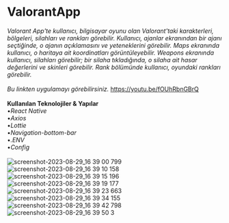 # ValorantApp
*Valorant App'te kullanıcı, bilgisayar oyunu olan Valorant'taki karakterleri, bölgeleri, silahları ve rankları görebilir. Kullanıcı, ajanlar ekranından bir ajanı seçtiğinde, o ajanın açıklamasını ve yeteneklerini görebilir. Maps ekranında kullanıcı, o haritaya ait koordinatları görüntüleyebilir. Weapons ekranında kullanıcı, silahları görebilir; bir silaha tıkladığında, o silaha ait hasar değerlerini ve skinleri görebilir. Rank bölümünde kullanıcı, oyundaki rankları görebilir.*<br/>
<br/>
*Bu linkten uygulamayı görebilirsiniz.*  https://youtu.be/fOUhRbnGBrQ
<br/>
<br/>
**Kullanılan Teknolojiler & Yapılar**<br/>
•*React Native*<br/>
•*Axios*<br/>
•*Lottie*<br/>
•*Navigation-bottom-bar*<br/>
•*.ENV*<br/>
•*Config*<br/>
<br/>
![screenshot-2023-08-29_16 39 00 799](https://github.com/salihakca1/ValorantApp/assets/112124373/b00b6be0-42ab-46dc-a7ad-49c1efda9e62)
![screenshot-2023-08-29_16 39 10 158](https://github.com/salihakca1/ValorantApp/assets/112124373/3c8d331a-6915-45b0-b6ac-b499a5d0679a)
![screenshot-2023-08-29_16 39 15 196](https://github.com/salihakca1/ValorantApp/assets/112124373/6da6e532-0a05-4919-a36a-addefa79aed6)<br/>
![screenshot-2023-08-29_16 39 19 177](https://github.com/salihakca1/ValorantApp/assets/112124373/62987eaf-e00f-49b7-aa27-a8b695ba019d)
![screenshot-2023-08-29_16 39 23 663](https://github.com/salihakca1/ValorantApp/assets/112124373/566fc13b-5bfd-4bca-96a1-c3fca386fc68)<br/>
![screenshot-2023-08-29_16 39 34 155](https://github.com/salihakca1/ValorantApp/assets/112124373/9c5c44e7-1b5f-4dbe-83a4-dc576ed8ced5)
![screenshot-2023-08-29_16 39 42 798](https://github.com/salihakca1/ValorantApp/assets/112124373/deb9141f-5d2c-4415-8c9d-0740e0313ea3)<br/>
![screenshot-2023-08-29_16 39 50 3](https://github.com/salihakca1/ValorantApp/assets/112124373/81a9e8e5-d31a-4774-8b27-1e8035bccf9b)

